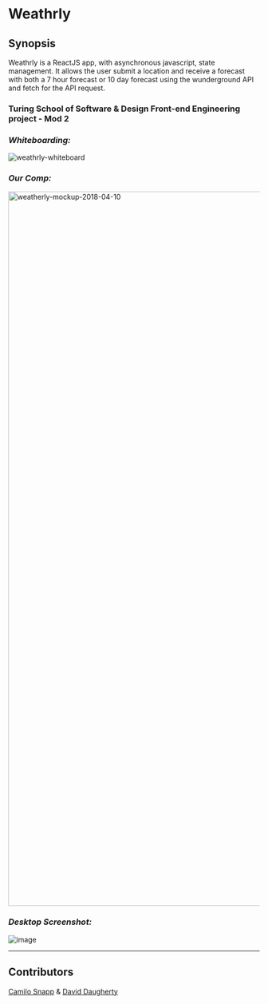 
# Weathrly

## Synopsis

Weathrly is a ReactJS app, with asynchronous javascript, state management. It  allows the 
user submit a location and receive a forecast with both a 7 hour forecast or 10 day forecast using
the wunderground API and fetch for the API request.

### Turing School of Software & Design Front-end Engineering project - Mod 2

### *Whiteboarding:* 

![weathrly-whiteboard](https://user-images.githubusercontent.com/8752377/38851325-87b1c530-41d2-11e8-8f5e-5368960ebe85.jpg)


### *Our Comp:* 

<img width="1431" alt="weatherly-mockup-2018-04-10" src="https://user-images.githubusercontent.com/8752377/38851412-e5166bae-41d2-11e8-9b18-92569e351e32.png">

### *Desktop Screenshot:* 

![image](https://user-images.githubusercontent.com/8752377/38851534-50447c36-41d3-11e8-8c3c-25782f5330fd.png)



---

## Contributors

[Camilo Snapp](https://github.com/CamArturo) & [David Daugherty](https://github.com/daughedm)
